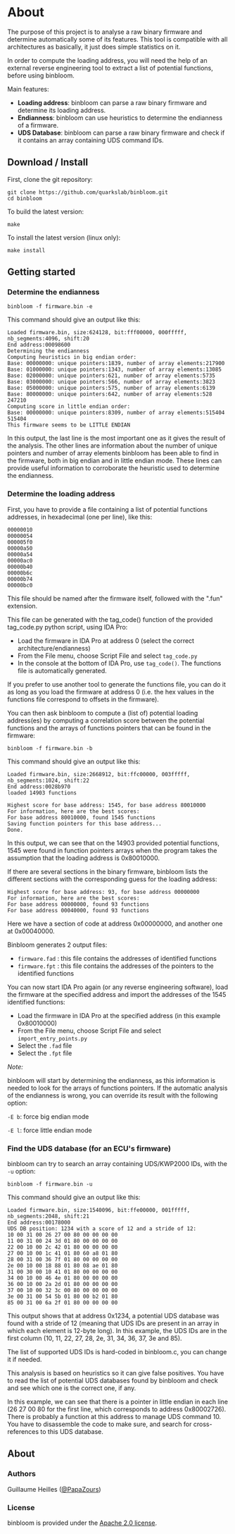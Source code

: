 # About

The purpose of this project is to analyse a raw binary firmware and determine automatically some of its features.
This tool is compatible with all architectures as basically, it just does simple statistics on it.

In order to compute the loading address, you will need the help of an external reverse engineering tool to extract a list of potential functions, before using binbloom.

Main features:

  * **Loading address**: binbloom can parse a raw binary firmware and determine its loading address.
  * **Endianness**: binbloom can use heuristics to determine the endianness of a firmware.
  * **UDS Database**: binbloom can parse a raw binary firmware and check if it contains an array containing UDS command IDs.


## Download / Install

First, clone the git repository:

```console
git clone https://github.com/quarkslab/binbloom.git
cd binbloom
```

To build the latest version:

```console
make
```

To install the latest version (linux only):

```console
make install
```

## Getting started

### Determine the endianness

```console
binbloom -f firmware.bin -e
```

This command should give an output like this:

```console
Loaded firmware.bin, size:624128, bit:fff00000, 000fffff, nb_segments:4096, shift:20
End address:00098600
Determining the endianness
Computing heuristics in big endian order:
Base: 00000000: unique pointers:1839, number of array elements:217900
Base: 01000000: unique pointers:1343, number of array elements:13085
Base: 02000000: unique pointers:621, number of array elements:5735
Base: 03000000: unique pointers:566, number of array elements:3823
Base: 05000000: unique pointers:575, number of array elements:6139
Base: 80000000: unique pointers:642, number of array elements:528
247210
Computing score in little endian order:
Base: 00000000: unique pointers:8309, number of array elements:515404
515404
This firmware seems to be LITTLE ENDIAN
```

In this output, the last line is the most important one as it gives the result of the analysis.
The other lines are information about the number of unique pointers and number of array elements binbloom has been able to find in the firmware, both in big endian and in little endian mode. These lines can provide useful information to corroborate the heuristic used to determine the endianness.

### Determine the loading address

First, you have to provide a file containing a list of potential functions addresses, in hexadecimal (one per line), like this:

```console
00000010
00000054
000005f0
00000a50
00000a54
00000ac0
00000b40
00000b6c
00000b74
00000bc0
```

This file should be named after the firmware itself, followed with the ".fun" extension.

This file can be generated with the tag_code() function of the provided tag_code.py python script, using IDA Pro:

- Load the firmware in IDA Pro at address 0 (select the correct architecture/endianness)
- From the File menu, choose Script File and select ```tag_code.py```
- In the console at the bottom of IDA Pro, use ```tag_code()```. The functions file is automatically generated.

If you prefer to use another tool to generate the functions file, you can do it as long as you load the firmware at address 0 (i.e. the hex values in the functions file correspond to offsets in the firmware).

You can then ask binbloom to compute a (list of) potential loading address(es) by computing a correlation score between the potential functions and the arrays of functions pointers that can be found in the firmware:

```console
binbloom -f firmware.bin -b
```

This command should give an output like this:

```console
Loaded firmware.bin, size:2668912, bit:ffc00000, 003fffff, nb_segments:1024, shift:22
End address:0028b970
loaded 14903 functions

Highest score for base address: 1545, for base address 80010000
For information, here are the best scores:
For base address 80010000, found 1545 functions
Saving function pointers for this base address...
Done.
```

In this output, we can see that on the 14903 provided potential functions, 1545 were found in function pointers arrays when the program takes the assumption that the loading address is 0x80010000.

If there are several sections in the binary firmware, binbloom lists the different sections with the corresponding guess for the loading address:

```
Highest score for base address: 93, for base address 00000000
For information, here are the best scores:
For base address 00000000, found 93 functions
For base address 00040000, found 93 functions
```

Here we have a section of code at address 0x00000000, and another one at 0x00040000.

Binbloom generates 2 output files:

- ```firmware.fad``` : this file contains the addresses of identified functions
- ```firmware.fpt``` : this file contains the addresses of the pointers to the identified functions


You can now start IDA Pro again (or any reverse engineering software), load the firmware at the specified address and import the addresses of the 1545 identified functions: 

- Load the firmware in IDA Pro at the specified address (in this example 0x80010000)
- From the File menu, choose Script File and select ```import_entry_points.py```
- Select the ```.fad``` file
- Select the ```.fpt``` file

*Note:*

binbloom will start by determining the endianness, as this information is needed to look for the arrays of functions pointers. If the automatic analysis of the endianness is wrong, you can override its result with the following option:

```-E b```: force big endian mode

```-E l```: force little endian mode

### Find the UDS database (for an ECU's firmware)

binbloom can try to search an array containing UDS/KWP2000 IDs, with the ```-u``` option:

```console
binbloom -f firmware.bin -u
```

This command should give an output like this:

```console
Loaded firmware.bin, size:1540096, bit:ffe00000, 001fffff, nb_segments:2048, shift:21
End address:00178000
UDS DB position: 1234 with a score of 12 and a stride of 12:
10 00 31 00 26 27 00 80 00 00 00 00 
11 00 31 00 24 3d 01 80 00 00 00 00 
22 00 10 00 2c 42 01 80 00 00 00 00 
27 00 10 00 1c 41 01 80 60 a8 01 80 
28 00 31 00 36 7f 01 80 00 00 00 00 
2e 00 10 00 18 88 01 80 08 ae 01 80 
31 00 30 00 10 41 01 80 00 00 00 00 
34 00 10 00 46 4e 01 80 00 00 00 00 
36 00 10 00 2a 2d 01 80 00 00 00 00 
37 00 10 00 32 3c 00 80 00 00 00 00 
3e 00 31 00 54 5b 01 80 00 b2 01 80 
85 00 31 00 6a 2f 01 80 00 00 00 00 
```

This output shows that at address 0x1234, a potential UDS database was found with a stride of 12 (meaning that UDS IDs are present in an array in which each element is 12-byte long).
In this example, the UDS IDs are in the first column (10, 11, 22, 27, 28, 2e, 31, 34, 36, 37, 3e and 85).

The list of supported UDS IDs is hard-coded in binbloom.c, you can change it if needed.

This analysis is based on heuristics so it can give false positives. You have to read the list of potential UDS databases found by binbloom and check and see which one is the correct one, if any.

In this example, we can see that there is a pointer in little endian in each line (26 27 00 80 for the first line, which corresponds to address 0x80002726). There is probably a function at this address to manage UDS command 10. You have to disassemble the code to make sure, and search for cross-references to this UDS database.

## About

### Authors

Guillaume Heilles ([@PapaZours](https://twitter.com/PapaZours))

### License

binbloom is provided under the [Apache 2.0 license](https://github.com/lief-project/LIEF/blob/0.10.1/LICENSE).


